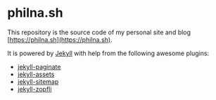 # philna.sh

This repository is the source code of my personal site and blog [https://philna.sh](https://philna.sh).

It is powered by [Jekyll](http://jekyllrb.com/) with help from the following awesome plugins:

* [jekyll-paginate](https://github.com/jekyll/jekyll-paginate)
* [jekyll-assets](https://github.com/envygeeks/jekyll-assets)
* [jekyll-sitemap](https://github.com/jekyll/jekyll-sitemap)
* [jekyll-zopfli](https://github.com/philnash/jekyll-zopfli)
